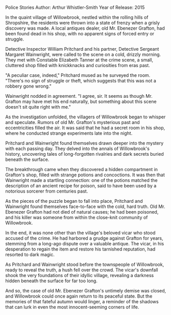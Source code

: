  Police Stories Author: Arthur Whistler-Smith
   Year of Release: 2015

In the quaint village of Willowbrook, nestled within the rolling hills of Shropshire, the residents were thrown into a state of frenzy when a grisly discovery was made. A local antiques dealer, old Mr. Ebenezer Grafton, had been found dead in his shop, with no apparent signs of forced entry or struggle.

Detective Inspector William Pritchard and his partner, Detective Sergeant Margaret Wainwright, were called to the scene on a cold, drizzly morning. They met with Constable Elizabeth Tanner at the crime scene, a small, cluttered shop filled with knickknacks and curiosities from eras past.

"A peculiar case, indeed," Pritchard mused as he surveyed the room. "There's no sign of struggle or theft, which suggests that this was not a robbery gone wrong."

Wainwright nodded in agreement. "I agree, sir. It seems as though Mr. Grafton may have met his end naturally, but something about this scene doesn't sit quite right with me."

As the investigation unfolded, the villagers of Willowbrook began to whisper and speculate. Rumors of old Mr. Grafton's mysterious past and eccentricities filled the air. It was said that he had a secret room in his shop, where he conducted strange experiments late into the night.

Pritchard and Wainwright found themselves drawn deeper into the mystery with each passing day. They delved into the annals of Willowbrook's history, uncovering tales of long-forgotten rivalries and dark secrets buried beneath the surface.

The breakthrough came when they discovered a hidden compartment in Grafton's shop, filled with strange potions and concoctions. It was then that Wainwright made a startling connection: one of the potions matched the description of an ancient recipe for poison, said to have been used by a notorious sorcerer from centuries past.

As the pieces of the puzzle began to fall into place, Pritchard and Wainwright found themselves face-to-face with the cold, hard truth. Old Mr. Ebenezer Grafton had not died of natural causes; he had been poisoned, and his killer was someone from within the close-knit community of Willowbrook.

In the end, it was none other than the village's beloved vicar who stood accused of the crime. He had harbored a grudge against Grafton for years, stemming from a long-ago dispute over a valuable antique. The vicar, in his desperation to regain the item and restore his tarnished reputation, had resorted to dark magic.

As Pritchard and Wainwright stood before the townspeople of Willowbrook, ready to reveal the truth, a hush fell over the crowd. The vicar's downfall shook the very foundations of their idyllic village, revealing a darkness hidden beneath the surface for far too long.

And so, the case of old Mr. Ebenezer Grafton's untimely demise was closed, and Willowbrook could once again return to its peaceful state. But the memories of that fateful autumn would linger, a reminder of the shadows that can lurk in even the most innocent-seeming corners of life.